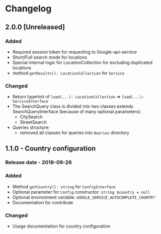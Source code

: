 # Changelog

## 2.0.0 [Unreleased]
### Added
- Required session token for requesting to Google-api-service
- Short/Full search mode for locations
- Special internal logic for LocationCollection for excluding duplicated locations
- method `getResults(): LocationCollection` for `Service`

### Changed
- Return typehint of `load(...): LocationCollection` => `load(...): ServiceInterface`
- The SearchQuery class is divided into two classes extends SearchQueryInterface (because of many optional parameters):
    - CitySearch
    - StreetSearch
- Queries structure:
    - removed all classes for queries into `Queries` directory

## 1.1.0 - Country configuration
### Release date - 2018-09-26

### Added
- Method `getCountry(): string` for `ConfigInterface`
- Optional parameter for `Config` constructor: `string $country = null`
- Optional environment variable: `GOOGLE_SERVICE_AUTOCOMPLETE_COUNTRY'`
- Documentation for contribute

### Changed
- Usage documentation for country configuration